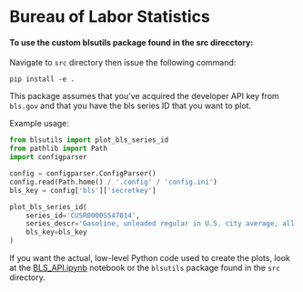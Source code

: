 # Bureau of Labor Statistics

#### To use the custom blsutils package found in the src direcctory:
Navigate to `src` directory then issue the following command:

`pip install -e .`

This package assumes that you've acquired the developer API key from `bls.gov` and that 
you have the bls series ID that you want to plot.

Example usage:
```python
from blsutils import plot_bls_series_id
from pathlib import Path
import configparser

config = configparser.ConfigParser()
config.read(Path.home() / '.config' / 'config.ini')
bls_key = config['bls']['secretkey']

plot_bls_series_id(
    series_id='CUSR0000SS47014',
    series_descr='Gasoline, unleaded regular in U.S. city average, all urban consumers, seasonally adjusted',
    bls_key=bls_key
)
```

If you want the actual, low-level Python code used to create the plots, look at the [BLS_API.ipynb](BLS_API.ipynb) 
notebook or the `blsutils` package found in the `src` directory.
